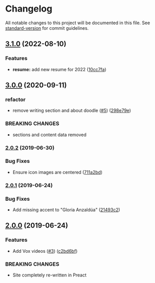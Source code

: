 # Changelog

All notable changes to this project will be documented in this file. See [standard-version](https://github.com/conventional-changelog/standard-version) for commit guidelines.

## [3.1.0](https://github.com/mcous/ranjchak-dot-com/compare/v3.0.0...v3.1.0) (2022-08-10)


### Features

* **resume:** add new resume for 2022 ([10cc7fa](https://github.com/mcous/ranjchak-dot-com/commit/10cc7fa))



## [3.0.0](https://github.com/mcous/ranjchak-dot-com/compare/v2.0.2...v3.0.0) (2020-09-11)


### refactor

* remove writing section and about doodle ([#5](https://github.com/mcous/ranjchak-dot-com/issues/5)) ([298e79e](https://github.com/mcous/ranjchak-dot-com/commit/298e79e))


### BREAKING CHANGES

* sections and content data removed



### [2.0.2](https://github.com/mcous/ranjchak-dot-com/compare/v2.0.1...v2.0.2) (2019-06-30)


### Bug Fixes

* Ensure icon images are centered ([711a2bd](https://github.com/mcous/ranjchak-dot-com/commit/711a2bd))



### [2.0.1](https://github.com/mcous/ranjchak-dot-com/compare/v2.0.0...v2.0.1) (2019-06-24)


### Bug Fixes

* Add missing accent to "Gloria Anzaldúa" ([21493c2](https://github.com/mcous/ranjchak-dot-com/commit/21493c2))



## [2.0.0](https://github.com/mcous/ranjchak-dot-com/compare/v1.2.0...v2.0.0) (2019-06-24)


### Features

* Add Vox videos  ([#3](https://github.com/mcous/ranjchak-dot-com/issues/3)) ([c2bd6bf](https://github.com/mcous/ranjchak-dot-com/commit/c2bd6bf))


### BREAKING CHANGES

* Site completely re-written in Preact
